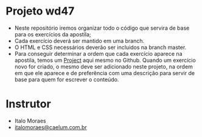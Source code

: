 ﻿# Projeto wd47

- Neste repositório iremos organizar todo o código que servira de base para os exercícios da apostila;
- Cada exercício deverá ser mantido em uma branch. 
- O HTML e CSS necessários deverão ser incluidos na branch master.
- Para conseguir determinar a ordem que cada exercício aparece na apostila, temos um [Project](https://github.com/caelum/projeto-wd47/projects/1) aqui mesmo no Github. Quando um exercício novo for criado, o mesmo deve ser adicionado neste projeto, na ordem em que ele aparece e de preferência com uma descrição para servir de base para quem for escrever o conteúdo.

# Instrutor

- Italo Moraes
- italomoraes@caelum.com.br
